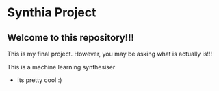 # Synthia Project

## Welcome to this repository!!!

This is my final project. However, you may be asking what is actually is!!!

This is a machine learning synthesiser
* Its pretty cool :)